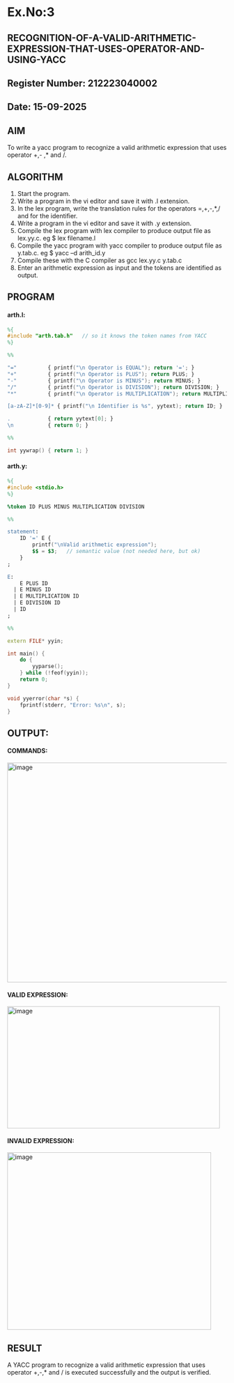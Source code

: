 # Ex.No:3
## RECOGNITION-OF-A-VALID-ARITHMETIC-EXPRESSION-THAT-USES-OPERATOR-AND-USING-YACC
## Register Number: 212223040002
## Date: 15-09-2025
## AIM
To write a yacc program to recognize a valid arithmetic expression that uses operator +,- ,* and /.
## ALGORITHM
1.	Start the program.
2.	Write a program in the vi editor and save it with .l extension.
3.	In the lex program, write the translation rules for the operators =,+,-,*,/ and for the identifier.
4.	Write a program in the vi editor and save it with .y extension.
5.	Compile the lex program with lex compiler to produce output file as lex.yy.c. eg $ lex filename.l
6.	Compile the yacc program with yacc compiler to produce output file as y.tab.c. eg $ yacc –d arith_id.y
7.	Compile these with the C compiler as gcc lex.yy.c y.tab.c
8.	Enter an arithmetic expression as input and the tokens are identified as output.
## PROGRAM
#### arth.l:
```l
%{
#include "arth.tab.h"   // so it knows the token names from YACC
%}

%%

"="          { printf("\n Operator is EQUAL"); return '='; }
"+"          { printf("\n Operator is PLUS"); return PLUS; }
"-"          { printf("\n Operator is MINUS"); return MINUS; }
"/"          { printf("\n Operator is DIVISION"); return DIVISION; }
"*"          { printf("\n Operator is MULTIPLICATION"); return MULTIPLICATION; }

[a-zA-Z]*[0-9]* { printf("\n Identifier is %s", yytext); return ID; }

.            { return yytext[0]; }
\n           { return 0; }

%%

int yywrap() { return 1; }

```
#### arth.y:
```y
%{
#include <stdio.h>
%}

%token ID PLUS MINUS MULTIPLICATION DIVISION

%%

statement:
    ID '=' E {
        printf("\nValid arithmetic expression");
        $$ = $3;   // semantic value (not needed here, but ok)
    }
;

E:
    E PLUS ID
  | E MINUS ID
  | E MULTIPLICATION ID
  | E DIVISION ID
  | ID
;

%%

extern FILE* yyin;

int main() {
    do {
        yyparse();
    } while (!feof(yyin));
    return 0;
}

void yyerror(char *s) {
    fprintf(stderr, "Error: %s\n", s);
}

```
## OUTPUT:

#### COMMANDS:

<img width="1205" height="504" alt="image" src="https://github.com/user-attachments/assets/5b54238e-492f-4115-b15e-ca9b8f06b6d3" />

#### VALID EXPRESSION:

<img width="488" height="280" alt="image" src="https://github.com/user-attachments/assets/185261aa-eb30-40ca-9316-5ffc87488ac0" />

#### INVALID EXPRESSION:

<img width="468" height="407" alt="image" src="https://github.com/user-attachments/assets/35495360-6c2a-4188-af38-da54b7e15656" />


## RESULT
A YACC program to recognize a valid arithmetic expression that uses operator +,-,* and / is executed successfully and the output is verified.
